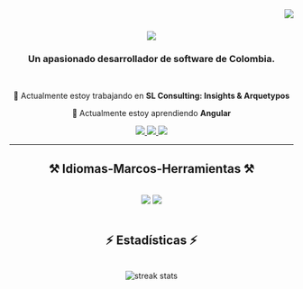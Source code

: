 <img align="right" src="https://visitor-badge.laobi.icu/badge?page_id=Alexxis4ever.Alexxis4ever" />

<h1 align="center">
    <img src="https://readme-typing-svg.herokuapp.com/?font=Righteous&size=35&center=true&vCenter=true&width=500&height=70&duration=4000&lines=Hola!+👋;+Soy+Jackson+Londoño!;" />
</h1>

<h3 align="center">Un apasionado desarrollador de software de Colombia.</h3>

<br/>

<div align="center">
 
 🔭 Actualmente estoy trabajando en **SL Consulting: Insights & Arquetypos**
 
 🌱 Actualmente estoy aprendiendo **Angular**

 </div>
 
<div align="center"> 
  <a href="mailto:alexisjacksonlon213@gmail.com">
    <img src="https://img.shields.io/badge/Gmail-333333?style=for-the-badge&logo=gmail&logoColor=red" />
  </a>
  <a href="https://co.linkedin.com/in/jackson-l-56886a1b6?trk=public_profile_samename-profile" target="_blank">
    <img src="https://img.shields.io/badge/LinkedIn-0077B5?style=for-the-badge&logo=linkedin&logoColor=white" target="_blank" />
  </a>
  <a href="https://jacksonlb.vercel.app/" target="_blank">
     <img src="https://img.shields.io/badge/Portfolio-FF5722?style=for-the-badge&logo=todoist&logoColor=white" target="_blank" />
  </a>
</div>

 <hr/>
 
<h2 align="center">⚒️ Idiomas-Marcos-Herramientas ⚒️</h2>
<br/>
<div align="center">
    <img src="https://skillicons.dev/icons?i=react,bootstrap,html,css,vscode,github,figma,git" />
    <img src="https://skillicons.dev/icons?i=nodejs,python,javascript,firebase,mongodb,java,mysql" /><br>
</div>

<br/>


<h2 align="center">⚡ Estadísticas ⚡</h2>
<br>
<div align=center>
  <img src="https://github-readme-streak-stats.herokuapp.com?user=Alexxis4ever&theme=nightowl&hide_border=true&locale=es&date_format=M%20j%5B%2C%20Y%5D" alt="streak stats"/>

<br/>

<br/>
